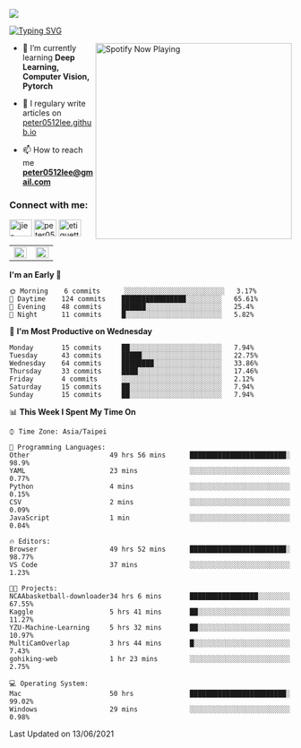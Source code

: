 ![](https://komarev.com/ghpvc/?username=peter0512lee&color=ff69b4)

[![Typing SVG](https://readme-typing-svg.herokuapp.com?color=F742BA&size=22&lines=Hi!+I'm+JYL)](https://git.io/typing-svg)

[<img src="https://spotify-now-playing.peter0512lee.vercel.app/api/spotify-playing" alt="Spotify Now Playing" width="350" align="right" />](https://open.spotify.com/user/21iyoswqgnkoe7peuesmqnhgy)

- 🌱 I’m currently learning **Deep Learning, Computer Vision, Pytorch**

- 📝 I regulary write articles on [peter0512lee.github.io](https://peter0512lee.github.io/)

- 📫 How to reach me **peter0512lee@gmail.com**

<h3 align="left">Connect with me:</h3>
<p align="left">
<a href="https://linkedin.com/in/jie-ying-li-b43a1416b" target="blank"><img align="center" src="https://cdn.jsdelivr.net/npm/simple-icons@3.0.1/icons/linkedin.svg" alt="jie-ying-li-b43a1416b" height="30" width="40" /></a>
<a href="https://fb.com/peter0512lee" target="blank"><img align="center" src="https://cdn.jsdelivr.net/npm/simple-icons@3.0.1/icons/facebook.svg" alt="peter0512lee" height="30" width="40" /></a>
<a href="https://instagram.com/etiquette_ying" target="blank"><img align="center" src="https://cdn.jsdelivr.net/npm/simple-icons@3.0.1/icons/instagram.svg" alt="etiquette_ying" height="30" width="40" /></a>
</p>

<table><tr><td valign="top" width="50%">

<img src="https://github-readme-stats.vercel.app/api?username=peter0512lee&hide_border=true&show_icons=true&locale=en" align="left" style="width: 100%" />

</td><td valign="top" width="50%">

<img src="https://github-readme-stats.vercel.app/api/top-langs?username=peter0512lee&hide_border=true&show_icons=true&locale=en&layout=compact" align="left" style="width: 100%" />

</td></tr></table>  

<!--START_SECTION:waka-->
**I'm an Early 🐤** 

```text
🌞 Morning    6 commits      ░░░░░░░░░░░░░░░░░░░░░░░░░   3.17% 
🌆 Daytime    124 commits    ████████████████░░░░░░░░░   65.61% 
🌃 Evening    48 commits     ██████░░░░░░░░░░░░░░░░░░░   25.4% 
🌙 Night      11 commits     █░░░░░░░░░░░░░░░░░░░░░░░░   5.82%

```
📅 **I'm Most Productive on Wednesday** 

```text
Monday       15 commits     ██░░░░░░░░░░░░░░░░░░░░░░░   7.94% 
Tuesday      43 commits     █████░░░░░░░░░░░░░░░░░░░░   22.75% 
Wednesday    64 commits     ████████░░░░░░░░░░░░░░░░░   33.86% 
Thursday     33 commits     ████░░░░░░░░░░░░░░░░░░░░░   17.46% 
Friday       4 commits      ░░░░░░░░░░░░░░░░░░░░░░░░░   2.12% 
Saturday     15 commits     ██░░░░░░░░░░░░░░░░░░░░░░░   7.94% 
Sunday       15 commits     ██░░░░░░░░░░░░░░░░░░░░░░░   7.94%

```


📊 **This Week I Spent My Time On** 

```text
⌚︎ Time Zone: Asia/Taipei

💬 Programming Languages: 
Other                    49 hrs 56 mins      ████████████████████████░   98.9% 
YAML                     23 mins             ░░░░░░░░░░░░░░░░░░░░░░░░░   0.77% 
Python                   4 mins              ░░░░░░░░░░░░░░░░░░░░░░░░░   0.15% 
CSV                      2 mins              ░░░░░░░░░░░░░░░░░░░░░░░░░   0.09% 
JavaScript               1 min               ░░░░░░░░░░░░░░░░░░░░░░░░░   0.04%

🔥 Editors: 
Browser                  49 hrs 52 mins      ████████████████████████░   98.77% 
VS Code                  37 mins             ░░░░░░░░░░░░░░░░░░░░░░░░░   1.23%

🐱‍💻 Projects: 
NCAAbasketball-downloader34 hrs 6 mins       █████████████████░░░░░░░░   67.55% 
Kaggle                   5 hrs 41 mins       ██░░░░░░░░░░░░░░░░░░░░░░░   11.27% 
YZU-Machine-Learning     5 hrs 32 mins       ██░░░░░░░░░░░░░░░░░░░░░░░   10.97% 
MultiCamOverlap          3 hrs 44 mins       █░░░░░░░░░░░░░░░░░░░░░░░░   7.43% 
gohiking-web             1 hr 23 mins        ░░░░░░░░░░░░░░░░░░░░░░░░░   2.75%

💻 Operating System: 
Mac                      50 hrs              ████████████████████████░   99.02% 
Windows                  29 mins             ░░░░░░░░░░░░░░░░░░░░░░░░░   0.98%

```


 Last Updated on 13/06/2021
<!--END_SECTION:waka-->


<!--
**peter0512lee/peter0512lee** is a ✨ _special_ ✨ repository because its `README.md` (this file) appears on your GitHub profile.

